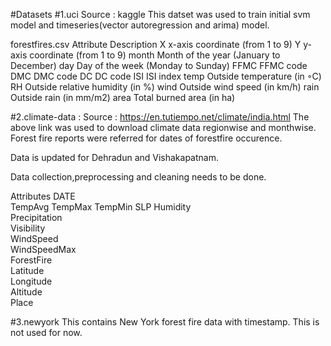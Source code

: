 #Datasets
#1.uci 
Source : kaggle
This datset was used to train initial svm model and timeseries(vector autoregression and arima) model.

forestfires.csv
Attribute Description 
X x-axis coordinate (from 1 to 9) 
Y y-axis coordinate (from 1 to 9) 
month Month of the year (January to December) 
day Day of the week (Monday to Sunday) 
FFMC FFMC code 
DMC DMC code 
DC DC code 
ISI ISI index 
temp Outside temperature (in ◦C) 
RH Outside relative humidity (in %) 
wind Outside wind speed (in km/h) 
rain Outside rain (in mm/m2) 
area Total burned area (in ha)

#2.climate-data : 
Source : https://en.tutiempo.net/climate/india.html
The above link was used to download climate data regionwise and monthwise. 
Forest fire reports were referred for dates of forestfire occurence.

Data is updated for Dehradun and Vishakapatnam.

Data collection,preprocessing and cleaning needs to be done.

Attributes
DATE	
TempAvg	
TempMax	
TempMin	
SLP	
Humidity	
Precipitation	
Visibility	
WindSpeed	
WindSpeedMax	
ForestFire	
Latitude	
Longitude	
Altitude	
Place


#3.newyork 
This contains New York forest fire data with timestamp. This is not used for now.
